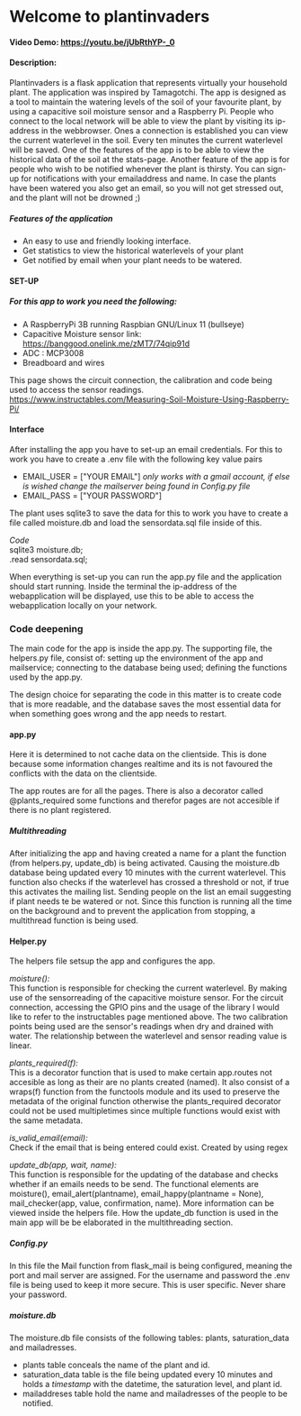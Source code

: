 # Welcome to plantinvaders # 
#### Video Demo:  https://youtu.be/jUbRthYP-_0
#### Description:

Plantinvaders is a flask application that represents virtually your household plant. The application was inspired by Tamagotchi. The app is designed as a tool to maintain the watering levels of the soil of your favourite plant, by using a capacitive soil moisture sensor and a Raspberry Pi. People who connect to the local network will be able to view the plant by visiting its ip-address in the webbrowser. Ones a connection is established you can view the current waterlevel in the soil. Every ten minutes the current waterlevel will be saved. One of the features of the app is to be able to view the historical data of the soil at the stats-page. Another feature of the app is for people who wish to be notified whenever the plant is thirsty. You can sign-up for notifications with your emailaddress and name. In case the plants have been watered you also get an email, so you will not get stressed out, and the plant will not be drowned ;)

##### Features of the application #####

- An easy to use and friendly looking interface.
- Get statistics to view the historical waterlevels of your plant
- Get notified by email when your plant needs to be watered.

#### SET-UP ####

##### For this app to work you need the following: #####

- A RaspberryPi 3B running Raspbian GNU/Linux 11 (bullseye)
- Capacitive Moisture sensor link: https://banggood.onelink.me/zMT7/74qip91d
- ADC : MCP3008
- Breadboard and wires

This page shows the circuit connection, the calibration and code being used to access the sensor readings.
https://www.instructables.com/Measuring-Soil-Moisture-Using-Raspberry-Pi/

#### Interface ####

After installing the app you have to set-up an email credentials. For this to work you have to create a .env file with the following key value pairs
- EMAIL_USER = ["YOUR EMAIL"] *only works with a gmail account, if else is wished change the mailserver being found in Config.py file*
- EMAIL_PASS = ["YOUR PASSWORD"]

The plant uses sqlite3 to save the data for this to work you have to create a file called moisture.db and load the sensordata.sql file inside of this.  

*Code*   
sqlite3 moisture.db;  
.read sensordata.sql;  

When everything is set-up you can run the app.py file and the application should start running. Inside the terminal the ip-address of the webapplication will be displayed, use this to be able to access the webapplication locally on your network.

### Code deepening ###
The main code for the app is inside the app.py. The supporting file, the helpers.py file, consist of: setting up the environment of the app and mailservice; connecting to the database being used; defining the functions used by the app.py.

The design choice for separating the code in this matter is to create code that is more readable, and the database saves the most essential data for when something goes wrong and the app needs to restart.

#### app.py ####
Here it is determined to not cache data on the clientside. This is done because some information changes realtime and its is not favoured the conflicts with the data on the clientside.

The app routes are for all the pages. There is also a decorator called @plants_required some functions and therefor pages are not accesible if there is no plant registered.

##### Multithreading #####
After initializing the app and having created a name for a plant the function (from helpers.py, update_db) is being activated. Causing the moisture.db database being updated every 10 minutes with the current waterlevel. This function also checks if the waterlevel has crossed a threshold or not, if true this activates the mailing list. Sending people on the list an email suggesting if plant needs te be watered or not. Since this function is running all the time on the background and to prevent the application from stopping, a multithread function is being used.

#### Helper.py ####
The helpers file setsup the app and configures the app.

*moisture():*  
This function is responsible for checking the current waterlevel. By making use of the sensorreading of the capacitive moisture sensor. For the circuit connection, accessing the GPIO pins and the usage of the library I would like to refer to the instructables page mentioned above. The two calibration points being used are the sensor's readings when dry and drained with water. The relationship between the waterlevel and sensor reading value is linear. 

*plants_required(f):*  
This is a decorator function that is used to make certain app.routes not accesible as long as their are no plants created (named). It also consist of a wraps(f) function from the functools module and its used to preserve the metadata of the original function otherwise the plants_required decorator could not be used multipletimes since multiple functions would exist with the same metadata.

*is_valid_email(email):*  
Check if the email that is being entered could exist. Created by using regex

*update_db(app, wait, name):*  
This function is responsible for the updating of the database and checks whether if an emails needs to be send. The functional elements are moisture(), email_alert(plantname), email_happy(plantname = None), mail_checker(app, value, confirmation, name). More information can be viewed inside the helpers file. How the update_db function is used in the main app will be be elaborated in the multithreading section.

##### Config.py #####
In this file the Mail function from flask_mail is being configured, meaning the port and mail server are assigned. 
For the username and password the .env file is being used to keep it more secure. This is user specific. Never share your password.

##### moisture.db #####
The moisture.db file consists of the following tables: plants, saturation_data and mailadresses.
- plants table conceals the name of the plant and id.
- saturation_data table is the file being updated every 10 minutes and holds a *timestamp* with the datetime, the saturation level, and plant id.
- mailaddreses table hold the name and mailadresses of the people to be notified.

